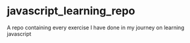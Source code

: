 # javascript_learning_repo
A repo containing every exercise I have done in my journey on learning javascript
